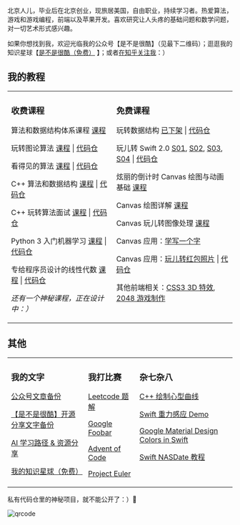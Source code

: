 北京人儿，毕业后在北京创业，现旅居美国，自由职业，持续学习者。热爱算法，游戏和游戏编程，前端以及苹果开发。喜欢研究让人头疼的基础问题和数学问题，对一切艺术形式感兴趣。

如果你想找到我，欢迎光临我的公众号【是不是很酷】（见最下二维码）；逛逛我的知识星球【[是不是很酷（免费）](https://t.zsxq.com/y7QJMna) 】；或者[在知乎关注我](https://www.zhihu.com/people/liuyubobobo)：）

## 我的教程

<table><tr>

<td valign="top">

### 收费课程

算法和数据结构体系课程 [课程](https://class.imooc.com/sale/datastructure)

玩转图论算法 [课程](https://coding.imooc.com/class/370.html) \| [代码仓](https://github.com/liuyubobobo/Play-with-Graph-Algorithms)

看得见的算法 [课程](https://coding.imooc.com/class/138.html) \| [代码仓](https://github.com/liuyubobobo/Play-with-Algorithm-Visualization)

C++ 算法和数据结构 [课程](https://coding.imooc.com/class/71.html) \| [代码仓](https://github.com/liuyubobobo/Play-with-Algorithms)

C++ 玩转算法面试 [课程](https://coding.imooc.com/class/82.html) \| [代码仓](https://github.com/liuyubobobo/Play-with-Algorithm-Interview)

Python 3 入门机器学习 [课程](https://coding.imooc.com/class/169.html) \| [代码仓](https://github.com/liuyubobobo/Play-with-Machine-Learning-Algorithms)

专给程序员设计的线性代数 [课程](https://coding.imooc.com/class/260.html) \| [代码仓](https://github.com/liuyubobobo/Play-with-Linear-Algebra)

*还有一个神秘课程，正在设计中：）*

</td>

<td valign="top">

### 免费课程

玩转数据结构 [已下架](https://coding.imooc.com/class/207.html) \| [代码仓](https://github.com/liuyubobobo/Play-with-Data-Structures)

玩儿转 Swift 2.0 [S01](https://www.imooc.com/learn/635), [S02](https://www.imooc.com/learn/642), [S03](https://www.imooc.com/learn/663), [S04](https://www.imooc.com/learn/677) \| [代码仓](https://github.com/liuyubobobo/Play-with-Swift-2)

炫丽的倒计时 Canvas 绘图与动画基础 [课程](https://www.imooc.com/learn/133)

Canvas 绘图详解 [课程](https://www.imooc.com/learn/185)

Canvas 玩儿转图像处理 [课程](https://www.imooc.com/learn/476)

Canvas 应用：[学写一个字](https://www.imooc.com/learn/284)

Canvas 应用：[玩儿转红包照片](https://www.imooc.com/learn/601) \| [代码仓](https://github.com/liuyubobobo/Canvas-Red-Envelope-Photo)

其他前端相关：[CSS3 3D 特效](https://www.imooc.com/learn/77), [2048 游戏制作](https://www.imooc.com/learn/76)

</td>

</tr></table>

## 其他

<table><tr>

<td valign="top">

### 我的文字

[公众号文章备份](https://github.com/liuyubobobo/my-blog)

[【是不是很酷】开源分享文字备份](https://github.com/liuyubobobo/cool-open-sharings)

[AI 学习路径 & 资源分享](https://github.com/liuyubobobo/ai-learning-roadmap)

[我的知识星球（免费）](https://t.zsxq.com/y7QJMna)

</td>

<td valign="top">
  
### 我打比赛

[Leetcode 题解](https://github.com/liuyubobobo/Play-Leetcode)

[Google Foobar](https://github.com/liuyubobobo/My-Google-Foobar)

[Advent of Code](https://github.com/liuyubobobo/Play-Advent-of-Code)

[Project Euler](https://github.com/liuyubobobo/OJ-Project-Euler)

</td>

<td valign="top">
  
### 杂七杂八

[C++ 绘制心型曲线](https://github.com/liuyubobobo/heart-curve-cplusplus)

[Swift 重力感应 Demo](https://github.com/liuyubobobo/Swift-Force-Touch-Demos)

[Google Material Design Colors in Swift](https://github.com/liuyubobobo/Google-Material-Design-Color-in-Swift)

[Swift NASDate 教程](https://github.com/liuyubobobo/Swift-NSDate-Tutorial)

</td>

</tr></table>

私有代码仓里的神秘项目，就不能公开了：）👻

![qrcode](https://raw.githubusercontent.com/liuyubobobo/liuyubobobo/master/qrcode.png)
